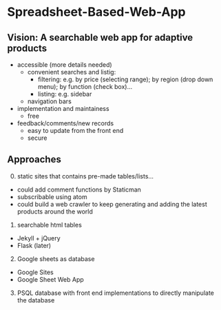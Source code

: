 # Spreadsheet-Based-Web-App

## Vision: A searchable web app for adaptive products 
- accessible (more details needed)
  - convenient searches and listig: 
    - filtering: e.g. by price (selecting range); by region (drop down menu); by function (check box)...
    - listing: e.g. sidebar 
  - navigation bars 
- implementation and maintainess 
  - free 
- feedback/comments/new records
  - easy to update from the front end 
  - secure 


## Approaches 
0. static sites that contains pre-made tables/lists...
  - could add comment functions by Staticman
  - subscribable using atom
  - could build a web crawler to keep generating and adding the latest products around the world 

  
1. searchable html tables 
  - Jekyll + jQuery 
  - Flask (later)
  
2. Google sheets as database 
  - Google Sites 
  - Google Sheet Web App 
  
3. PSQL database with front end implementations to directly manipulate the database
